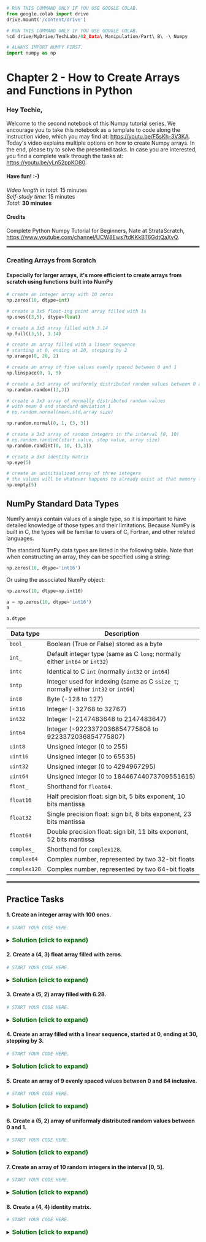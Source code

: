 ```python
# RUN THIS COMMAND ONLY IF YOU USE GOOGLE COLAB.
from google.colab import drive
drive.mount('/content/drive')
```


```python
# RUN THIS COMMAND ONLY IF YOU USE GOOGLE COLAB.
%cd drive/MyDrive/TechLabs/02_Data\ Manipulation/Part\ B\ -\ Numpy
```


```python
# ALWAYS IMPORT NUMPY FIRST.
import numpy as np
```

# Chapter 2 - How to Create Arrays and Functions in Python
### Hey Techie,   
Welcome to the second notebook of this Numpy tutorial series. We encourage you to take this notebook as a template to code along the instruction video, which you may find at: https://youtu.be/F5sKh-3V3KA. Today's video explains multiple options on how to create Numpy arrays. In the end, please try to solve the presented tasks. In case you are interested, you find a complete walk through the tasks at: https://youtu.be/yLn52ppKO80. 

#### Have fun! :-)   
*Video length in total*: 15 minutes   
*Self-study time*: 15 minutes   
*Total*: **30 minutes**   
#### Credits
Complete Python Numpy Tutorial for Beginners, Nate at StrataScratch, https://www.youtube.com/channel/UCW8Ews7tdKKkBT6GdtQaXvQ.
<hr style="border:2px solid gray"> </hr>   

### Creating Arrays from Scratch

#### Especially for larger arrays, it's more efficient to create arrays from scratch using functions built into NumPy


```python
# create an integer array with 10 zeros
np.zeros(10, dtype=int)
```


```python
# create a 3x5 float-ing point array filled with 1s
np.ones((3,5), dtype=float)
```


```python
# create a 3x5 array filled with 3.14
np.full((3,5), 3.14)
```


```python
# create an array filled with a linear sequence
# starting at 0, ending at 20, stepping by 2
np.arange(0, 20, 2)
```


```python
# create an array of five values evenly spaced between 0 and 1
np.linspace(0, 1, 5)
```


```python
# create a 3x3 array of uniformly distributed random values between 0 and 1
np.random.random((3,3))
```


```python
# create a 3x3 array of normally distributed random values
# with mean 0 and standard deviation 1
# np.random.normal(mean,std,array size)

np.random.normal(0, 1, (3, 3))
```


```python
# create a 3x3 array of random integers in the interval [0, 10)
# np.random.randint(start value, stop value, array size)
np.random.randint(0, 10, (3,3))
```


```python
# create a 3x3 identity matrix
np.eye(5)
```


```python
# create an uninitialized array of three integers
# the values will be whatever happens to already exist at that memory location
np.empty(5)
```

## NumPy Standard Data Types

NumPy arrays contain values of a single type, so it is important to have detailed knowledge of those types and their limitations.
Because NumPy is built in C, the types will be familiar to users of C, Fortran, and other related languages.

The standard NumPy data types are listed in the following table.
Note that when constructing an array, they can be specified using a string:

```python
np.zeros(10, dtype='int16')
```

Or using the associated NumPy object:

```python
np.zeros(10, dtype=np.int16)
```


```python
a = np.zeros(10, dtype='int16')
a
```


```python
a.dtype
```

| Data type	    | Description |
|---------------|-------------|
| ``bool_``     | Boolean (True or False) stored as a byte |
| ``int_``      | Default integer type (same as C ``long``; normally either ``int64`` or ``int32``)| 
| ``intc``      | Identical to C ``int`` (normally ``int32`` or ``int64``)| 
| ``intp``      | Integer used for indexing (same as C ``ssize_t``; normally either ``int32`` or ``int64``)| 
| ``int8``      | Byte (-128 to 127)| 
| ``int16``     | Integer (-32768 to 32767)|
| ``int32``     | Integer (-2147483648 to 2147483647)|
| ``int64``     | Integer (-9223372036854775808 to 9223372036854775807)| 
| ``uint8``     | Unsigned integer (0 to 255)| 
| ``uint16``    | Unsigned integer (0 to 65535)| 
| ``uint32``    | Unsigned integer (0 to 4294967295)| 
| ``uint64``    | Unsigned integer (0 to 18446744073709551615)| 
| ``float_``    | Shorthand for ``float64``.| 
| ``float16``   | Half precision float: sign bit, 5 bits exponent, 10 bits mantissa| 
| ``float32``   | Single precision float: sign bit, 8 bits exponent, 23 bits mantissa| 
| ``float64``   | Double precision float: sign bit, 11 bits exponent, 52 bits mantissa| 
| ``complex_``  | Shorthand for ``complex128``.| 
| ``complex64`` | Complex number, represented by two 32-bit floats| 
| ``complex128``| Complex number, represented by two 64-bit floats| 

<hr style="border:2px solid gray"> </hr>   

## Practice Tasks

#### 1. Create an integer array with 100 ones.


```python
# START YOUR CODE HERE.

```

<details>    
<summary>
    <font size="3" color="darkgreen"><b>Solution (click to expand)</b></font>
</summary>
<p>
    <code>np.ones(100)</code><br />
</p>
</details>

#### 2. Create a (4, 3) float array filled with zeros.


```python
# START YOUR CODE HERE.

```

<details>    
<summary>
    <font size="3" color="darkgreen"><b>Solution (click to expand)</b></font>
</summary>
<p>
    <code>np.zeros((4, 3), dtype = "float64")</code><br />
</p>
</details>

#### 3. Create a (5, 2) array filled with 6.28.


```python
# START YOUR CODE HERE.

```

<details>    
<summary>
    <font size="3" color="darkgreen"><b>Solution (click to expand)</b></font>
</summary>
<p>
    <code>np.full((5, 2), 6.28)</code><br />
</p>
</details>

#### 4. Create an array filled with a linear sequence, started at 0, ending at 30, stepping by 3.


```python
# START YOUR CODE HERE.

```

<details>    
<summary>
    <font size="3" color="darkgreen"><b>Solution (click to expand)</b></font>
</summary>
<p>
    <code>np.array(range(0, 31, 3))</code><br />
</p>
</details>

#### 5. Create an array of 9 evenly  spaced values between 0 and 64 inclusive.


```python
# START YOUR CODE HERE.

```

<details>    
<summary>
    <font size="3" color="darkgreen"><b>Solution (click to expand)</b></font>
</summary>
<p>
    <code>np.linspace(0, 64, 9)</code><br />
</p>
</details>


#### 6. Create a (5, 2) array of uniformaly distributed random values between 0 and 1.


```python
# START YOUR CODE HERE.

```

<details>    
<summary>
    <font size="3" color="darkgreen"><b>Solution (click to expand)</b></font>
</summary>
<p>
    <code>np.random.random((5, 2))</code><br />
</p>
</details>

#### 7. Create an array of 10 random integers in the interval [0, 5].


```python
# START YOUR CODE HERE.

```

<details>    
<summary>
    <font size="3" color="darkgreen"><b>Solution (click to expand)</b></font>
</summary>
<p>
    <code>np.random.randint(0, 6, 10)</code><br />
</p>
</details>

#### 8. Create a (4, 4) identity matrix.


```python
# START YOUR CODE HERE.

```

<details>    
<summary>
    <font size="3" color="darkgreen"><b>Solution (click to expand)</b></font>
</summary>
<p>
    <code>np.eye(4)</code><br />
</p>
</details>
